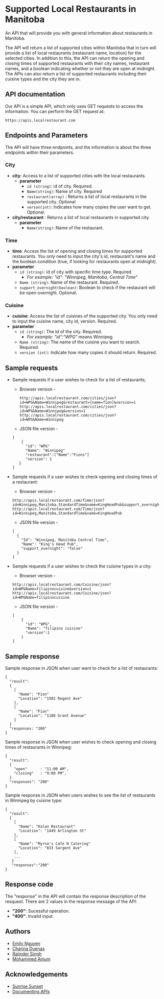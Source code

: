 # Supported Local Restaurants in Manitoba
An API that will provide you with general information about restaurants in Manitoba.  

The API will return a list of supported cities within Manitoba that in turn will provide a list of local restaurants (restaurant name, location) for the selected cities. In addition to this, the API can return the opening and closing times of supported restaurants with their city names, restaurant names, and a boolean indicating whether or not they are open at midnight. The APIs can also return a list of supported restaurants including their cuisine types and the city they are in.

## API documentation
Our API is a simple API, which only uses GET requests to access the information. You can perform the GET request at:
```
https://apis.localrestaurant.com
```

## Endpoints and Parameters
The API will have three endpoints, and the information is about the three endpoints within their parameters.
### City
- **city**: Access to a list of supported cities with the local restaurants.
  - **parameter**
    - ```id (string)```: id of city. Required.
    - ```Name(string)```: Name of city. Required
    - ```restaurant(array)``` : Returns a list of local restaurants in the supported city. Optional
    - ```verson(int)```: Indicates how many copies the user want to get. Optional.
- **city/restaurant** : Returns a list of local restaurants in supported city.
  - **parameter**
    - ```Name(string)```: Name of the restaurant.

### Time
  - **time**: Access the list of opening and closing times for supported restaurants. You only need to input the city's id, restaurant's name and the boolean condition (true, if looking for restaurants open at midnight). 
  - **parameter**
    - ```id (string)```: id of city with specific time type. Required
      * *For example: "id": "Winnipeg, Manitoba, Central Time"*
    - ```Name (string)```: Name of the restaurant. Required.
    - ```support_overnight(boolean)```: Boolean to check if the restaurant will be open overnight. Optional.

### Cuisine
  - **cuisine**: Access the list of cuisines of the supported city. You only need to input the cuisine name, city id, version. Required.
  - **parameter**
    - ```id (string)```: The id of the city. Required.
      * *For example: "id":"WPG"* means Winnipeg.
    - ```Name (string)```: The name of the cuisine you want to search. Required.
    - ```version (int)```: Indicate how many copies it should return. Required.

## Sample requests
* Sample requests if a user wishes to check for a list of restaurants;
  * Browser version -

    ```
    http://apis.localrestaurant.com/cities/json?id=WPG&Name=Winnipeg&restaurant=[name=fion]&version=1
    http://apis.localrestaurant.com/cities/json?id=WPG&Name=Winnipeg&version=1
    http://apis.localrestaurant.com/cities/json?id=WPG&Name=Winnipeg
    ```
  * JSON file version -
  ```
  [
      {
        "id": "WPG"
        "Name": "Winnipeg"
        "restaurant":["Name":"Fions"]
        "version": 1
     }
  ]
  ```

* Sample requests if a user wishes to check opening and closing times of a restaurant:
  * Browser version -
  ```
  http://apis.localrestaurant.com/Time/json?id=Winnipeg,Manitoba,StandardTime&name=KingHeadPub&support_overnight=false
  http://apis.localrestaurant.com/Time/json?id=Winnipeg,Manitoba,StandardTime&name=KingHeadPub
  ```
  * JSON file version -
  ```
  [
    {
      "Id": "Winnipeg, Manitoba Central Time",
      "Name": "King's Head Pub",
      "support_overnight": "false"
    }
  ]
  ```
* Sample requests if a user wishes to check the cuisine types in a city:
  * Browser version -
  ```
  http://apis.localrestaurant.com/Cuisine/json?id=WP&Name=filipinocuisine&version=1
  http://apis.localrestaurant.com/Cuisine/json?id=WP&Name=filipinocuisine
  ```
  * JSON file version -
  ```
  [
      {
        "id": "WPG",
        "Name": "filipino cuisine"
        "version":1
      }
  ]
  ```
  
## Sample response
Sample response in JSON when user want to check for a list of restaurants:
```
{
  "result":
  {
    [
      "Name": "Fion"
      "Location": "1582 Regent Ave"
    ],
    [
      "Name": "Fion"
      "Location": "1180 Grant Avenue"
    ]
  }
  "responses: "200"
}
```
Sample response in JSON when user wishes to check opening and closing times of restaurants in Winnipeg:
```
{
  "result":
  {
    "open"      : "11:00 AM",
    "closing"   : "9:00 PM",
  }
  "responses": "200"
}
```
Sample response in JSON when users wishes to see the list of restaurants in Winnipeg by cuisine type:
```
{
  "result":
  {
    [
      "Name": "Kalan Restaurant"
      "Location": "1449 Arlington St"
    ],
    [
      "Name": "Myrna's Cafe N Catering"
      "Location": "833 Sargent Ave"
    ],
    ...
   }
   "responses":"200"
}
```
## Response code
The "response" in the API will contain the response description of the resquest. There are 2 values in the response message of the API:
- **"200"**: Sucessful operation.
- **"400"**: Invalid input.

## Authors
* [Emily Nguyen](https://github.com/emily0906)
* [Charina Duenas](https://github.com/pandorasjuicebox)
* [Rajinder Singh](https://github.com/rajindersingh751)
* [Mohammed Anjum](https://github.com/vijdan-anjum)

## Acknowledgements
- [Sunrise Sunset](https://sunrise-sunset.org/api)
- [Documenting APIs](https://idratherbewriting.com/learnapidoc/pubapis_openapi_step1_openapi_object.html)

